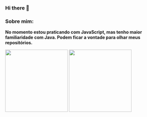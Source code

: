 ### Hi there 👋

### Sobre mim:
<!--
  ![status de GaPSant no Github](https://github-readme-stats.vercel.app/api?username=GabPSant&show_icons=true)
  [![Cartão ReadME](https://github-readme-stats.vercel.app/api/pin/?username=GabPSant&repo=public-GabPSant)](https://github.com/anuraghazra/github-readme-stats)

  [![Top Linguagens](https://github-readme-stats.vercel.app/api/top-langs/?username=GabPSant)](https://github.com/GabPSant?tab=repositories)
-->
**No momento estou praticando com JavaScript, mas tenho maior familiaridade com Java. Podem ficar a vontade para olhar meus repositórios.**
<div>
  <picture>
    <source 
      srcset="https://github-readme-stats.vercel.app/api?username=GabPSant&show_icons=true&theme=tokyonight"
      media="(preferes-color-scheme: tokyonight)"
      >
    <img height="200px" src="https://github-readme-stats.vercel.app/api?username=GabPSant&show_icons=true&theme=tokyonight&hide_rank=true&include_all_commits=true">
  </picture>
  <picture>
    <source
      srcset="https://github-readme-stats.vercel.app/api/top-langs/?username=GabPSant&theme=dracula"
      media="(preferes-color-scheme: dracula)"
      >
    <img height="200px" src="https://github-readme-stats.vercel.app/api/top-langs/?username=GabPSant&show_icons=true&theme=dracula&layout=donut&hide_border=true&langs_count=8">
  </picture>
</div>
